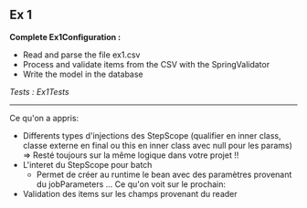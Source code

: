 ## Ex 1
**Complete Ex1Configuration :**
* Read and parse the file ex1.csv
* Process and validate items from the CSV with the SpringValidator
* Write the model in the database

*Tests : Ex1Tests*

---
Ce qu'on a appris: 
* Differents types d'injections des StepScope (qualifier en inner class, classe externe en final ou this en inner class avec null pour les params) => Resté toujours sur la même logique dans votre projet !!
* L'interet du StepScope pour batch 
    * Permet de créer au runtime le bean avec des paramètres provenant du jobParameters ...
Ce qu'on voit sur le prochain:
* Validation des items sur les champs provenant du reader

